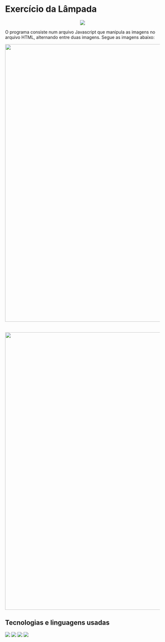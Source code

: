 <h1>Exercício da Lâmpada</h1>
<div align='center'>
  <img src='https://img.shields.io/badge/STATUS-FINALIZADO-green?style=for-the-badge&logoColor=green'>
</div>

<p>
  O programa consiste num arquivo Javascript que manipula as imagens no arquivo HTML, alternando entre duas imagens.
  Segue as imagens abaixo:
</p>

<div align='center'>
  <img src='https://github.com/Samuel-045/Lampada-js/assets/95144250/1914c35f-5696-400f-9d1d-1d15fd899029' width='900px'><br><br><br>
  

  <img src='https://github.com/Samuel-045/Lampada-js/assets/95144250/94358393-8807-4ad1-9eb0-4db4c8176075'  width='900px'>
</div>

<h2>Tecnologias e linguagens usadas</h2>
<p align="left">
  <img src="https://img.shields.io/badge/html5-%23E34F26.svg?style=for-the-badge&logo=html5&logoColor=white">
  <img src="https://img.shields.io/badge/javascript-%23323330.svg?style=for-the-badge&logo=javascript&logoColor=%23F7DF1E">
  <img src="https://img.shields.io/badge/css3-%231572B6.svg?style=for-the-badge&logo=css3&logoColor=white">
  <img src="https://img.shields.io/badge/Visual%20Studio%20Code-0078d7.svg?style=for-the-badge&logo=visual-studio-code&logoColor=white">
</p>
